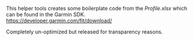 This helper tools creates some boilerplate code from the _Profile.xlsx_ which can be found in the Garmin SDK.
https://developer.garmin.com/fit/download/

Completely un-optimized but released for transparency reasons.